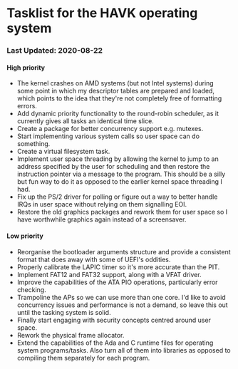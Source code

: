 # Tasklist for the HAVK operating system
### Last Updated: 2020-08-22
#### High priority
- The kernel crashes on AMD systems (but not Intel systems) during
  some point in which my descriptor tables are prepared and loaded, which
  points to the idea that they're not completely free of formatting errors.
- Add dynamic priority functionality to the round-robin scheduler, as it
  currently gives all tasks an identical time slice.
- Create a package for better concurrency support e.g. mutexes.
- Start implementing various system calls so user space can do something.
- Create a virtual filesystem task.
- Implement user space threading by allowing the kernel to jump to an
  address specified by the user for scheduling and then restore the instruction
  pointer via a message to the program. This should be a silly but fun way to
  do it as opposed to the earlier kernel space threading I had.
- Fix up the PS/2 driver for polling or figure out a way to better handle IRQs
  in user space without relying on them signalling EOI.
- Restore the old graphics packages and rework them for user space so I have
  worthwhile graphics again instead of a screensaver.

#### Low priority
- Reorganise the bootloader arguments structure and provide
  a consistent format that does away with some of UEFI's oddities.
- Properly calibrate the LAPIC timer so it's more accurate than the PIT.
- Implement FAT12 and FAT32 support, along with a VFAT driver.
- Improve the capabilities of the ATA PIO operations, particularly error
  checking.
- Trampoline the APs so we can use more than one core. I'd like to avoid
  concurrency issues and performance is not a demand, so leave this out until
  the tasking system is solid.
- Finally start engaging with security concepts centred around user space.
- Rework the physical frame allocator.
- Extend the capabilities of the Ada and C runtime files for operating system
  programs/tasks. Also turn all of them into libraries as opposed to compiling
  them separately for each program.
